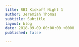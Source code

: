 ```yaml
---
title: RBI Kickoff Night 1
author: Jeremiah Thomas
subtitle: Subtitle
layout: blog
date: 2018-09-09 00:00:00 +0000
published: false

---
```

